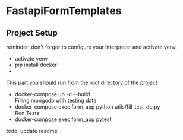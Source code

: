 # FastapiFormTemplates
## Project Setup     
reminder: don't forger to configure your interpreter and activate venv.   
- activate venv    
- pip install docker    
- 
This part you should run from the root directory of the project    
- docker-compose up -d --build    
Filling mongodb with testing data
- docker-compose exec form_app python utils/fill_test_db.py    
Run Tests    
- docker-compose exec form_app pytest     

todo: update readme    
